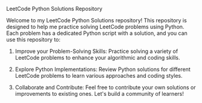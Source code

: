 
LeetCode Python Solutions Repository

Welcome to my LeetCode Python Solutions repository! This repository is designed to help me practice solving LeetCode problems using Python. Each problem has a dedicated Python script with a solution, and you can use this repository to:

1. Improve your Problem-Solving Skills: Practice solving a variety of LeetCode problems to enhance your algorithmic and coding skills.

2. Explore Python Implementations: Review Python solutions for different LeetCode problems to learn various approaches and coding styles.

3. Collaborate and Contribute: Feel free to contribute your own solutions or improvements to existing ones. Let's build a community of learners!